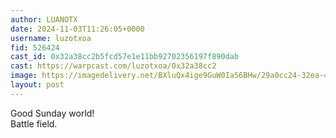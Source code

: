 ```yaml
---
author: LUANOTX
date: 2024-11-03T11:26:05+0000
username: luzotxoa
fid: 526424
cast_id: 0x32a38cc2b5fcd57e1e11bb92702356197f890dab
cast: https://warpcast.com/luzotxoa/0x32a38cc2
image: https://imagedelivery.net/BXluQx4ige9GuW0Ia56BHw/29a0cc24-32ea-40d5-6f1c-28d586d77400/original
layout: post
---
```

Good  Sunday world!   
Battle field.  

<img src='https://imagedelivery.net/BXluQx4ige9GuW0Ia56BHw/29a0cc24-32ea-40d5-6f1c-28d586d77400/original' alt='' referrerpolicy='no-referrer'/>